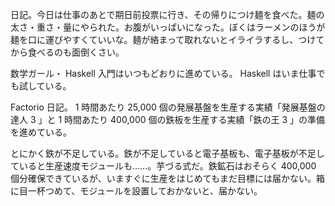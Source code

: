 日記。今日は仕事のあとで期日前投票に行き、その帰りにつけ麺を食べた。麺の太さ・重さ・量にやられた。お腹がいっぱいになった。ぼくはラーメンのほうが麺を口に運びやすくていいな。麺が絡まって取れないとイライラするし、つけてから食べるのも面倒くさい。

数学ガール・ Haskell 入門はいつもどおりに進めている。 Haskell はいま仕事でも試している。

Factorio 日記。 1 時間あたり 25,000 個の発展基盤を生産する実績「発展基盤の達人 3 」と 1 時間あたり 400,000 個の鉄板を生産する実績「鉄の王 3 」の準備を進めている。

とにかく鉄が不足している。鉄が不足していると電子基板も、電子基板が不足していると生産速度モジュールも……。芋づる式だ。鉄鉱石はおそらく 400,000 個分確保できているが、いますぐに生産をはじめてもまだ目標には届かない。箱に目一杯つめて、モジュールを設置しておかないと、届かない。
